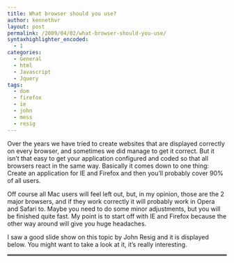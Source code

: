 ```yaml
---
title: What browser should you use?
author: kennethvr
layout: post
permalink: /2009/04/02/what-browser-should-you-use/
syntaxhighlighter_encoded:
  - 1
categories:
  - General
  - html
  - Javascript
  - Jquery
tags:
  - dom
  - firefox
  - ie
  - john
  - mess
  - resig
---
```

Over the years we have tried to create websites that are displayed correctly on every browser, and sometimes we did manage to get it correct. But it isn&#8217;t that easy to get your application configured and coded so that all browsers react in the same way. Basically it comes down to one thing:  Create an application for IE and Firefox and then you&#8217;ll probably cover 90% of all users.

Off course all Mac users will feel left out, but, in my opinion, those are the 2 major browsers, and if they work correctly it will probably work in Opera and Safari to. Maybe you need to do some minor adjustments, but you will be finished quite fast. My point is to start off with IE and Firefox because the other way around will give you huge headaches.

I saw a good slide show on this topic by John Resig and it is displayed below. You might want to take a look at it, it&#8217;s really interesting.

<div style="border: 2px solid #666666; text-align: center; width: auto; background-color: #f1f1f1;">
</div>